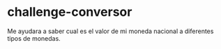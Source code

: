 # challenge-conversor
Me ayudara a saber cual es el valor de mi moneda nacional a diferentes tipos de monedas.
